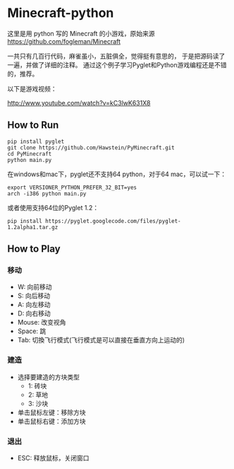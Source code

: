 # Minecraft-python

这里是用 python 写的 Minecraft 的小游戏，原始来源 <https://github.com/fogleman/Minecraft>

一共只有几百行代码，麻雀虽小，五脏俱全，觉得挺有意思的，
于是把源码读了一遍，并做了详细的注释。
通过这个例子学习Pyglet和Python游戏编程还是不错的，推荐。

以下是游戏视频：

http://www.youtube.com/watch?v=kC3lwK631X8

## How to Run

    pip install pyglet
    git clone https://github.com/Hawstein/PyMinecraft.git
    cd PyMinecraft
    python main.py

在windows和mac下，pyglet还不支持64 python，对于64 mac，可以试一下：

	export VERSIONER_PYTHON_PREFER_32_BIT=yes
	arch -i386 python main.py

或者使用支持64位的Pyglet 1.2：

	pip install https://pyglet.googlecode.com/files/pyglet-1.2alpha1.tar.gz 

## How to Play

### 移动

- W: 向前移动
- S: 向后移动
- A: 向左移动
- D: 向右移动
- Mouse: 改变视角
- Space: 跳
- Tab: 切換飞行模式(飞行模式是可以直接在垂直方向上运动的)

### 建造

- 选择要建造的方块类型
    - 1: 砖块
    - 2: 草地
    - 3: 沙块
- 单击鼠标左键：移除方块
- 单击鼠标右键：添加方块

### 退出

- ESC: 释放鼠标，关闭窗口
